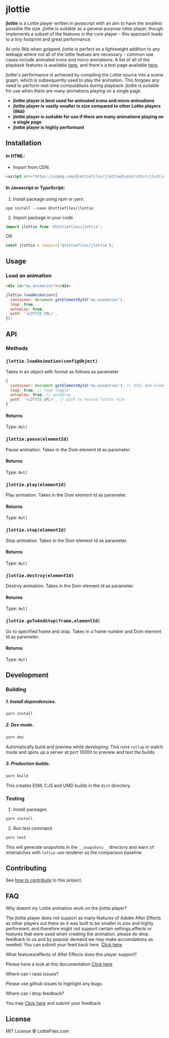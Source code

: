 # jlottie

**jlottie** is a Lottie player written in javascript with an aim to have the smallest possible file size. jlottie is
suitable as a general purpose lottie player, though implements a subset of the features in the core player - this
approach leads to a tiny footprint and great performance.

At only 9kb when gzipped, jlottie is perfect as a lightweight addition to any webapp where not all of the lottie featues
are necessary - common use cases include animated icons and micro animations. A list of all of the playback features is
available [here](docs/features.html), and there's a test page available [here](https://lottiefiles.github.io/jlottie).

jlottie's performance is achieved by compiling the Lottie source into a scene graph, which is subsequently used to play
the animation. This forgoes any need to perform real-time computations during playback. jlottie is suitable for use when
there are many animations playing on a single page.

- **jlottie player is best used for animated icons and micro animations**
- **jlottie player is vastly smaller in size compared to other Lottie players (9kb)**
- **jlottie player is suitable for use if there are many animations playing on a single page**
- **jlottie player is highly performant**

## Installation

#### In HTML:

- Import from CDN.

```html
<script src="https://unpkg.com/@lottiefiles/jlottie@latest/dist/jlottie.js" type="module"></script>
```

#### In Javascript or TypeScript:

1. Install package using npm or yarn.

```shell
npm install --save @lottiefiles/jlottie
```

2. Import package in your code.

```javascript
import jlottie from '@lottiefiles/jlottie';
```

OR

```javascript
const jlottie = require('@lottiefiles/jlottie');
```

## Usage

### Load an animation

```html
<div id="my-animation"></div>
```

```js
jlottie.loadAnimation({
  container: document.getElementById('my-animation'),
  loop: true,
  autoplay: true,
  path: '<LOTTIE_URL>',
});
```

## API

### Methods

### `jlottie.loadAnimation(configObject)`

Takes in an object with format as follows as parameter

```js
{
  container: document.getElementById('my-animation'), // html dom element to hook animation to
  loop: true, // loop toggle
  autoplay: true, // autoplay
  path: '<LOTTIE_URL>', // path to hosted lottie file
}
```

#### Returns

Type: `Null`

### `jlottie.pause(elementId)`

Pause animation. Takes in the Dom element Id as parameter.

#### Returns

Type: `Null`

### `jlottie.play(elementId)`

Play animation. Takes in the Dom element Id as parameter.

#### Returns

Type: `Null`

### `jlottie.stop(elementId)`

Stop animation. Takes in the Dom element Id as parameter.

#### Returns

Type: `Null`

### `jlottie.destroy(elementId)`

Destroy animation. Takes in the Dom element Id as parameter.

#### Returns

Type: `Null`

### `jlottie.goToAndStop(frame,elementId)`

Go to specified frame and stop. Takes in a frame number and Dom element Id as parameter.

#### Returns

Type: `Null`

## Development

### Building

##### 1. Install dependencies.

```sh
yarn install
```

##### 2. Dev mode.

```sh
yarn dev
```

Automatically build and preview while developing. This runs `rollup` in watch mode and spins up a server at port 10000
to preview and test the builds.

##### 3. Production builds.

```sh
yarn build
```

This creates ESM, CJS and UMD builds in the `dist` directory.

### Testing

1. Install packages

```sh
yarn install
```

2. Run test command.

```sh
yarn test
```

This will generate snapshots in the `__snapshots__` directory and warn of mismatches with `lottie-web` renderer as the
comparison baseline.

## Contributing

See [how to contribute](contributing.md) to this project.

## FAQ

Why doesnt my Lottie animation work on the jlottie player?

The jlottie player does not support as many features of Adobe After Effects as other players out there as it was built
to be smaller in size and highly performant, and therefore might not support certain settings,effects or features that
were used when creating the animation. please do drop feedback to us and by popular demand we may make accomdations as
needed. You can submit your feed back here. [Click here](https://lottiefiles.canny.io/jlottie)

What features/effects of After Effects does this player support?

Please have a look at this documentation [Click here](docs/features.html)

Where can i raise issues?

Please use github issues to highlight any bugs.

Where can i drop feedback?

You may [Click here](https://lottiefiles.canny.io/jlottie) and submit your feedback

## License

MIT License © LottieFiles.com
